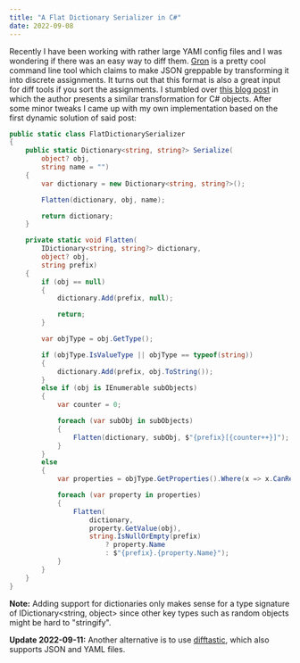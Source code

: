 ```yaml
---
title: "A Flat Dictionary Serializer in C#"
date: 2022-09-08
---
```


Recently I have been working with rather large YAMl config files and I was
wondering if there was an easy way to diff them. [Gron][gron] is a pretty cool
command line tool which claims to make JSON greppable by transforming it into
discrete assignments. It turns out that this format is also a great input for
diff tools if you sort the assignments. I stumbled over [this blog post][josef]
in which the author presents a similar transformation for C# objects. After some
minor tweaks I came up with my own implementation based on the first dynamic
solution of said post:

``` c#
public static class FlatDictionarySerializer
{
    public static Dictionary<string, string?> Serialize(
        object? obj,
        string name = "")
    {
        var dictionary = new Dictionary<string, string?>();

        Flatten(dictionary, obj, name);

        return dictionary;
    }

    private static void Flatten(
        IDictionary<string, string?> dictionary,
        object? obj,
        string prefix)
    {
        if (obj == null)
        {
            dictionary.Add(prefix, null);

            return;
        }

        var objType = obj.GetType();

        if (objType.IsValueType || objType == typeof(string))
        {
            dictionary.Add(prefix, obj.ToString());
        }
        else if (obj is IEnumerable subObjects)
        {
            var counter = 0;

            foreach (var subObj in subObjects)
            {
                Flatten(dictionary, subObj, $"{prefix}[{counter++}]");
            }
        }
        else
        {
            var properties = objType.GetProperties().Where(x => x.CanRead);

            foreach (var property in properties)
            {
                Flatten(
                    dictionary,
                    property.GetValue(obj),
                    string.IsNullOrEmpty(prefix)
                        ? property.Name
                        : $"{prefix}.{property.Name}");
            }
        }
    }
}
```

**Note:** Adding support for dictionaries only makes sense for a type signature
of IDictionary<string, object> since other key types such as random objects
might be hard to "stringify".

**Update 2022-09-11:** Another alternative is to use [difftastic][difftastic],
which also supports JSON and YAML files.

[gron]: https://github.com/TomNomNom/gron
[josef]: https://josef.codes/transform-csharp-objects-to-a-flat-string-dictionary/
[difftastic]: https://github.com/Wilfred/difftastic

